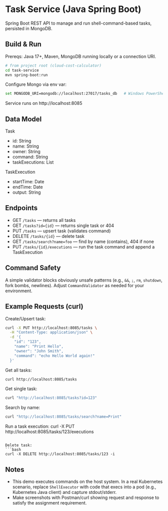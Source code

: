 # Task Service (Java Spring Boot)

Spring Boot REST API to manage and run shell-command-based tasks, persisted in MongoDB.

## Build & Run

Prereqs: Java 17+, Maven, MongoDB running locally or a connection URI.

```bash
# from project root (cloud-cost-calculator)
cd task-service
mvn spring-boot:run
```

Configure Mongo via env var:

```bash
set MONGODB_URI=mongodb://localhost:27017/tasks_db   # Windows PowerShell: $env:MONGODB_URI = "mongodb://localhost:27017/tasks_db"
```

Service runs on http://localhost:8085

## Data Model

Task
- id: String
- name: String
- owner: String
- command: String
- taskExecutions: List<TaskExecution>

TaskExecution
- startTime: Date
- endTime: Date
- output: String

## Endpoints

- GET `/tasks` — returns all tasks
- GET `/tasks?id={id}` — returns single task or 404
- PUT `/tasks` — upsert task (validates command)
- DELETE `/tasks/{id}` — delete task
- GET `/tasks/search?name=foo` — find by name (contains), 404 if none
- PUT `/tasks/{id}/executions` — run the task command and append a TaskExecution

## Command Safety

A simple validator blocks obviously unsafe patterns (e.g., `&&`, `;`, `rm`, `shutdown`, fork bombs, newlines). Adjust `CommandValidator` as needed for your environment.

## Example Requests (curl)

Create/Upsert task:
```bash
curl -X PUT http://localhost:8085/tasks \
  -H "Content-Type: application/json" \
  -d '{
    "id": "123",
    "name": "Print Hello",
    "owner": "John Smith",
    "command": "echo Hello World again!"
  }'
```

Get all tasks:
```bash
curl http://localhost:8085/tasks
```

Get single task:
```bash
curl "http://localhost:8085/tasks?id=123"
```

Search by name:
```bash
curl "http://localhost:8085/tasks/search?name=Print"
```

Run a task execution: 
curl -X PUT http://localhost:8085/tasks/123/executions
```

Delete task:
```bash
curl -X DELETE http://localhost:8085/tasks/123 -i
```

## Notes

- This demo executes commands on the host system. In a real Kubernetes scenario, replace `ShellExecutor` with code that execs into a pod (e.g., Kubernetes Java client) and capture stdout/stderr.
- Make screenshots with Postman/curl showing request and response to satisfy the assignment requirement.
